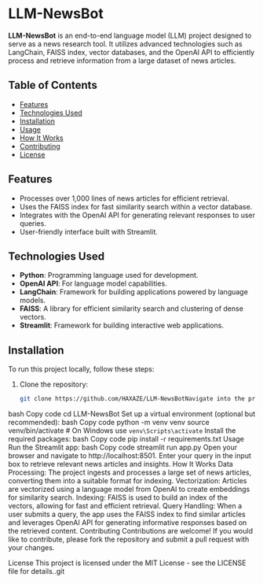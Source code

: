# LLM-NewsBot

**LLM-NewsBot** is an end-to-end language model (LLM) project designed to serve as a news research tool. It utilizes advanced technologies such as LangChain, FAISS index, vector databases, and the OpenAI API to efficiently process and retrieve information from a large dataset of news articles.

## Table of Contents

- [Features](#features)
- [Technologies Used](#technologies-used)
- [Installation](#installation)
- [Usage](#usage)
- [How It Works](#how-it-works)
- [Contributing](#contributing)
- [License](#license)

## Features

- Processes over 1,000 lines of news articles for efficient retrieval.
- Uses the FAISS index for fast similarity search within a vector database.
- Integrates with the OpenAI API for generating relevant responses to user queries.
- User-friendly interface built with Streamlit.

## Technologies Used

- **Python**: Programming language used for development.
- **OpenAI API**: For language model capabilities.
- **LangChain**: Framework for building applications powered by language models.
- **FAISS**: A library for efficient similarity search and clustering of dense vectors.
- **Streamlit**: Framework for building interactive web applications.

## Installation

To run this project locally, follow these steps:

1. Clone the repository:
   ```bash
   git clone https://github.com/HAXAZE/LLM-NewsBotNavigate into the project directory:
bash
Copy code
cd LLM-NewsBot
Set up a virtual environment (optional but recommended):
bash
Copy code
python -m venv venv
source venv/bin/activate  # On Windows use `venv\Scripts\activate`
Install the required packages:
bash
Copy code
pip install -r requirements.txt
Usage
Run the Streamlit app:
bash
Copy code
streamlit run app.py
Open your browser and navigate to http://localhost:8501.
Enter your query in the input box to retrieve relevant news articles and insights.
How It Works
Data Processing: The project ingests and processes a large set of news articles, converting them into a suitable format for indexing.
Vectorization: Articles are vectorized using a language model from OpenAI to create embeddings for similarity search.
Indexing: FAISS is used to build an index of the vectors, allowing for fast and efficient retrieval.
Query Handling: When a user submits a query, the app uses the FAISS index to find similar articles and leverages OpenAI API for generating informative responses based on the retrieved content.
Contributing
Contributions are welcome! If you would like to contribute, please fork the repository and submit a pull request with your changes.

License
This project is licensed under the MIT License - see the LICENSE file for details..git
